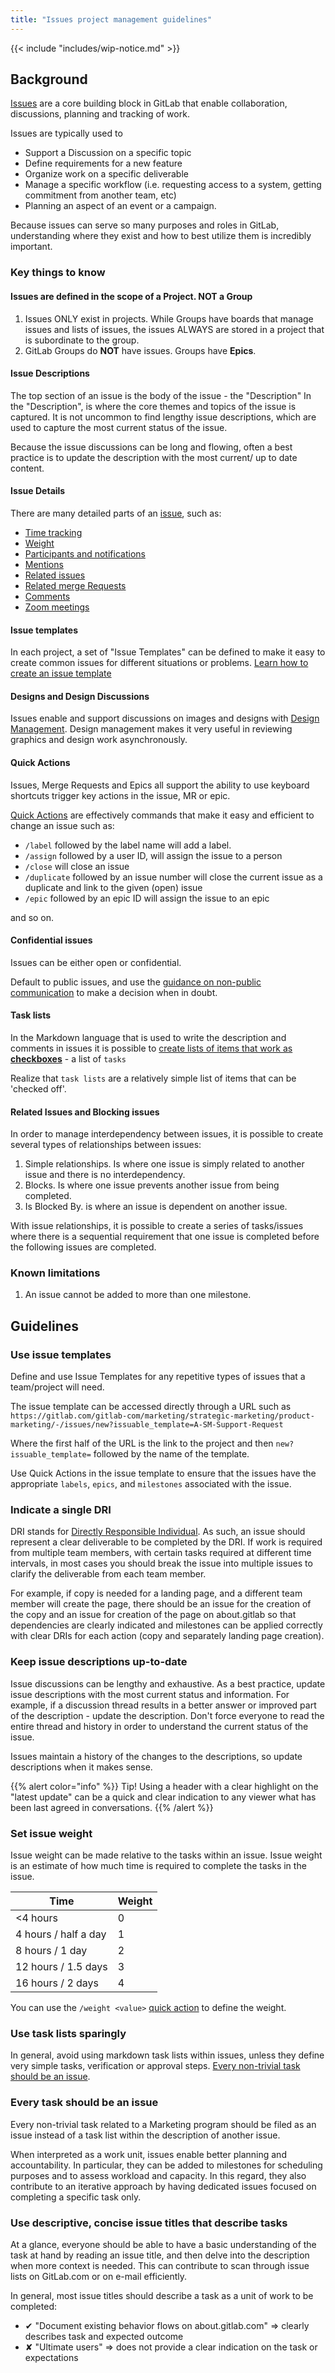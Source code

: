 ```yaml
---
title: "Issues project management guidelines"
---
```


{{< include "includes/wip-notice.md" >}}

## Background

[Issues](https://docs.gitlab.com/ee/user/project/issues/) are a core building block in GitLab that enable collaboration, discussions, planning and tracking of work.

Issues are typically used to

- Support a Discussion on a specific topic
- Define requirements for a new feature
- Organize work on a specific deliverable
- Manage a specific workflow (i.e. requesting access to a system, getting commitment from another team, etc)
- Planning an aspect of an event or a campaign.

Because issues can serve so many purposes and roles in GitLab, understanding where they exist and how to best utilize them is incredibly important.

### Key things to know

#### Issues are defined in the scope of a Project.   NOT a Group

1. Issues ONLY exist in projects. While Groups have boards that manage issues and lists of issues, the issues ALWAYS are stored in a project that is subordinate to the group.
1. GitLab Groups do **NOT** have issues. Groups have **Epics**.

#### Issue Descriptions

The top section of an issue is the body of the issue - the "Description"   In the "Description", is where the core themes and topics of the issue is captured.  It is not uncommon to find lengthy issue descriptions, which are used to capture the most current status of the issue.

Because the issue discussions can be long and flowing, often a best practice is to update the description with the most current/ up to date content.

#### Issue Details

There are many detailed parts of an [issue](https://docs.gitlab.com/ee/user/project/issues/), such as:

- [Time tracking](https://docs.gitlab.com/ee/user/project/time_tracking.html)
- [Weight](https://docs.gitlab.com/ee/user/project/issues/issue_weight.html)
- [Participants and notifications](https://docs.gitlab.com/ee/user/profile/notifications.html)
- [Mentions](https://docs.gitlab.com/ee/user/discussions/index.html#mentions)
- [Related issues](https://docs.gitlab.com/ee/user/project/issues/related_issues.html)
- [Related merge Requests](https://docs.gitlab.com/ee/user/project/issues/crosslinking_issues.html#from-merge-requests)
- [Comments](https://docs.gitlab.com/ee/user/discussions/index.html)
- [Zoom meetings](https://docs.gitlab.com/ee/user/project/issues/associate_zoom_meeting.html)

#### Issue templates

In each project, a set of "Issue Templates" can be defined to make it easy to create common issues for different situations or problems. [Learn how to create an issue template](https://docs.gitlab.com/ee/user/project/description_templates.html#create-an-issue-template)

#### Designs and Design Discussions

Issues enable and support discussions on images and designs with [Design Management](https://docs.gitlab.com/ee/user/project/issues/design_management.html#overview).  Design management makes it very useful in reviewing graphics and design work asynchronously.

#### Quick Actions

Issues, Merge Requests and Epics all support the ability to use keyboard shortcuts trigger key actions in the issue, MR or epic.

[Quick Actions](https://docs.gitlab.com/ee/user/project/quick_actions.html) are effectively commands that make it easy and efficient to change an issue such as:

- `/label` followed by the label name will add a label.
- `/assign` followed by a user ID, will assign the issue to a person
- `/close` will close an issue
- `/duplicate` followed by an issue number will close the current issue as a duplicate and link to the given (open) issue
- `/epic` followed by an epic ID will assign the issue to an epic

and so on.

#### Confidential issues

Issues can be either open or confidential.

Default to public issues, and use the [guidance on non-public communication](/handbook/communication/confidentiality-levels/#not-public) to make a decision when in doubt.

#### Task lists

In the Markdown language that is used to write the description and comments in issues it is possible to [create lists of items that work as **checkboxes**](https://docs.gitlab.com/ee/user/markdown.html#task-lists) - a list of `tasks`

Realize that `task lists` are a relatively simple list of items that can be 'checked off'.

#### Related Issues and Blocking issues

In order to manage interdependency between issues, it is possible to create several types of relationships between issues:

1. Simple relationships.  Is where one issue is simply related to another issue and there is no interdependency.
1. Blocks.  Is where one issue prevents another issue from being completed.
1. Is Blocked By. is where an issue is dependent on another issue.

With issue relationships, it is possible to create a series of tasks/issues where there is a sequential requirement that one issue is completed before the following issues are completed.

### Known limitations

1. An issue cannot be added to more than one milestone.

## Guidelines

### Use issue templates

Define and use Issue Templates for any repetitive types of issues that a team/project will need.

The issue template can be accessed directly through a URL such as
`https://gitlab.com/gitlab-com/marketing/strategic-marketing/product-marketing/-/issues/new?issuable_template=A-SM-Support-Request`

Where the first half of the URL is the link to the project and then `new?issuable_template=` followed by the name of the template.

Use Quick Actions in the issue template to ensure that the issues have the appropriate `labels`, `epics`, and `milestones` associated with the issue.

### Indicate a single DRI

DRI stands for [Directly Responsible Individual](/handbook/people-group/directly-responsible-individuals/). As such, an issue should represent a clear deliverable to be completed by the DRI. If work is required from multiple team members, with certain tasks required at different time intervals, in most cases you should break the issue into multiple issues to clarify the deliverable from each team member.

For example, if copy is needed for a landing page, and a different team member will create the page, there should be an issue for the creation of the copy and an issue for creation of the page on about.gitlab so that dependencies are clearly indicated and milestones can be applied correctly with clear DRIs for each action (copy and separately landing page creation).

### Keep issue descriptions up-to-date

Issue discussions can be lengthy and exhaustive.  As a best practice, update issue descriptions with the most current status and information.  For example, if a discussion thread results in a better answer or improved part of the description - update the description.  Don't force everyone to read the entire thread and history in order to understand the current status of the issue.

Issues maintain a history of the changes to the descriptions, so update descriptions when it makes sense.

{{% alert color="info" %}}
<i class="fas fa-info-circle" aria-hidden="true" style="color: rgb(49, 112, 143)
;"></i> Tip! Using a header with a clear highlight on the "latest update" can be a quick and clear indication to any viewer what has been last agreed in conversations.
{{% /alert %}}

### Set issue weight

Issue weight can be made relative to the tasks within an issue. Issue weight is an estimate of how much time is required to complete the tasks in the issue.

| Time                     | Weight     |
|----------------------    |--------    |
| <4 hours                 | 0          |
| 4 hours / half a day     | 1          |
| 8 hours / 1 day          | 2          |
| 12 hours / 1.5 days      | 3          |
| 16 hours / 2 days        | 4          |

You can use the `/weight <value>` [quick action](#quick-actions) to define the weight.

### Use task lists sparingly

In general, avoid using markdown task lists within issues, unless they define very simple tasks, verification or approval steps. [Every non-trivial task should be an issue](#every-task-should-be-an-issue).

### Every task should be an issue

Every non-trivial task related to a Marketing program should be filed as an issue instead of a task list within the description of another issue.

When interpreted as a work unit, issues enable better planning and accountability. In particular, they can be added to milestones for scheduling purposes and to assess workload and capacity. In this regard, they also contribute to an iterative approach by having dedicated issues focused on completing a specific task only.

### Use descriptive, concise issue titles that describe tasks

At a glance, everyone should be able to have a basic understanding of the task at hand by reading an issue title, and then delve into the description when more context is needed. This can contribute to scan through issue lists on GitLab.com or on e-mail efficiently.

In general, most issue titles should describe a task as a unit of work to be completed:

- ✔ "Document existing behavior flows on about.gitlab.com" => clearly describes task and expected outcome
- ✘ "Ultimate users" => does not provide a clear indication on the task or expectations
